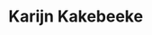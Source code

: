 <!--
  id: 2078
  slug: karijn-kakebeeke
  type: fortpolio
  categories: 
  tags: CSS, HTML, JavaScript, Wordpress, graphic design, interaction design, concept
  clients: Karijn Kakebeeke
  collaboration: 
  prizes: 
  thumbnail: kakebeeke1.jpg
  image: kakebeeke1.jpg
  images: kakebeeke1.jpg, kakebeeke2.jpg, kakebeeke3.jpg
  inCv: false
  inPortfolio: true
  dateFrom: 2012-05-01
  dateTo: 2012-08-01
-->

# Karijn Kakebeeke

